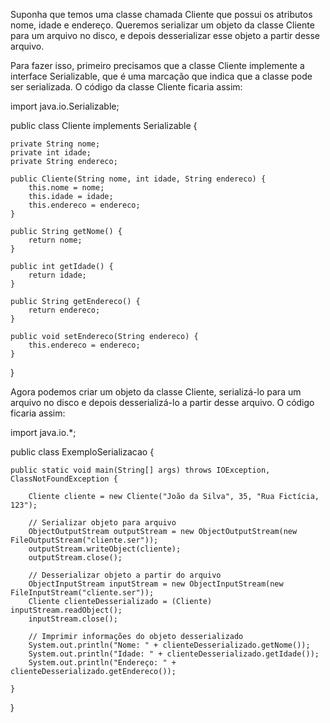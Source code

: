 Suponha que temos uma classe chamada Cliente que possui os atributos nome, idade e endereço. Queremos serializar um objeto da classe Cliente para um arquivo no disco, e depois desserializar esse objeto a partir desse arquivo.

Para fazer isso, primeiro precisamos que a classe Cliente implemente a interface Serializable, que é uma marcação que indica que a classe pode ser serializada. O código da classe Cliente ficaria assim:

import java.io.Serializable;

public class Cliente implements Serializable {

    private String nome;
    private int idade;
    private String endereco;

    public Cliente(String nome, int idade, String endereco) {
        this.nome = nome;
        this.idade = idade;
        this.endereco = endereco;
    }

    public String getNome() {
        return nome;
    }

    public int getIdade() {
        return idade;
    }

    public String getEndereco() {
        return endereco;
    }

    public void setEndereco(String endereco) {
        this.endereco = endereco;
    }

}


Agora podemos criar um objeto da classe Cliente, serializá-lo para um arquivo no disco e depois desserializá-lo a partir desse arquivo. O código ficaria assim:

import java.io.*;

public class ExemploSerializacao {

    public static void main(String[] args) throws IOException, ClassNotFoundException {
        
        Cliente cliente = new Cliente("João da Silva", 35, "Rua Fictícia, 123");
        
        // Serializar objeto para arquivo
        ObjectOutputStream outputStream = new ObjectOutputStream(new FileOutputStream("cliente.ser"));
        outputStream.writeObject(cliente);
        outputStream.close();
        
        // Desserializar objeto a partir do arquivo
        ObjectInputStream inputStream = new ObjectInputStream(new FileInputStream("cliente.ser"));
        Cliente clienteDesserializado = (Cliente) inputStream.readObject();
        inputStream.close();
        
        // Imprimir informações do objeto desserializado
        System.out.println("Nome: " + clienteDesserializado.getNome());
        System.out.println("Idade: " + clienteDesserializado.getIdade());
        System.out.println("Endereço: " + clienteDesserializado.getEndereco());
        
    }

}
